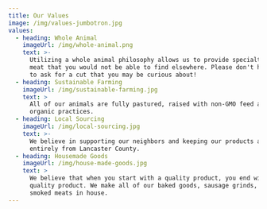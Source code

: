 ```yaml
---
title: Our Values
image: /img/values-jumbotron.jpg
values:
  - heading: Whole Animal
    imageUrl: /img/whole-animal.png
    text: >-
      Utilizing a whole animal philosophy allows us to provide specialty cuts of
      meat that you would not be able to find elsewhere. Please don't hesitate
      to ask for a cut that you may be curious about!
  - heading: Sustainable Farming
    imageUrl: /img/sustainable-farming.jpg
    text: >
      All of our animals are fully pastured, raised with non-GMO feed and
      organic practices.
  - heading: Local Sourcing
    imageUrl: /img/local-sourcing.jpg
    text: >-
      We believe in supporting our neighbors and keeping our products almost
      entirely from Lancaster County. 
  - heading: Housemade Goods
    imageUrl: /img/house-made-goods.jpg
    text: >
      We believe that when you start with a quality product, you end with a
      quality product. We make all of our baked goods, sausage grinds, and
      smoked meats in house.
---
```


